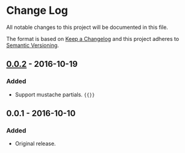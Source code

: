 # Change Log
All notable changes to this project will be documented in this file.

The format is based on [Keep a Changelog](http://keepachangelog.com/)
and this project adheres to [Semantic Versioning](http://semver.org/).

## [0.0.2] - 2016-10-19

### Added
- Support mustache partials. `{{}}`

## 0.0.1 - 2016-10-10

### Added
- Original release.

[0.0.2]: https://github.com/amio/koa-mustache/compare/v0.0.1...v0.0.2
